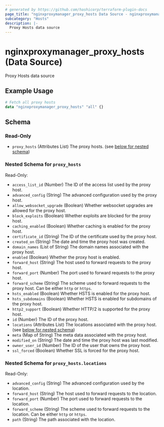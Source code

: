 ```yaml
---
# generated by https://github.com/hashicorp/terraform-plugin-docs
page_title: "nginxproxymanager_proxy_hosts Data Source - nginxproxymanager"
subcategory: "Hosts"
description: |-
  Proxy Hosts data source
---
```


# nginxproxymanager_proxy_hosts (Data Source)

Proxy Hosts data source

## Example Usage

```terraform
# Fetch all proxy hosts
data "nginxproxymanager_proxy_hosts" "all" {}
```

<!-- schema generated by tfplugindocs -->
## Schema

### Read-Only

- `proxy_hosts` (Attributes List) The proxy hosts. (see [below for nested schema](#nestedatt--proxy_hosts))

<a id="nestedatt--proxy_hosts"></a>
### Nested Schema for `proxy_hosts`

Read-Only:

- `access_list_id` (Number) The ID of the access list used by the proxy host.
- `advanced_config` (String) The advanced configuration used by the proxy host.
- `allow_websocket_upgrade` (Boolean) Whether websocket upgrades are allowed for the proxy host.
- `block_exploits` (Boolean) Whether exploits are blocked for the proxy host.
- `caching_enabled` (Boolean) Whether caching is enabled for the proxy host.
- `certificate_id` (String) The ID of the certificate used by the proxy host.
- `created_on` (String) The date and time the proxy host was created.
- `domain_names` (List of String) The domain names associated with the proxy host.
- `enabled` (Boolean) Whether the proxy host is enabled.
- `forward_host` (String) The host used to forward requests to the proxy host.
- `forward_port` (Number) The port used to forward requests to the proxy host.
- `forward_scheme` (String) The scheme used to forward requests to the proxy host. Can be either `http` or `https`.
- `hsts_enabled` (Boolean) Whether HSTS is enabled for the proxy host.
- `hsts_subdomains` (Boolean) Whether HSTS is enabled for subdomains of the proxy host.
- `http2_support` (Boolean) Whether HTTP/2 is supported for the proxy host.
- `id` (Number) The ID of the proxy host.
- `locations` (Attributes List) The locations associated with the proxy host. (see [below for nested schema](#nestedatt--proxy_hosts--locations))
- `meta` (Map of String) The meta data associated with the proxy host.
- `modified_on` (String) The date and time the proxy host was last modified.
- `owner_user_id` (Number) The ID of the user that owns the proxy host.
- `ssl_forced` (Boolean) Whether SSL is forced for the proxy host.

<a id="nestedatt--proxy_hosts--locations"></a>
### Nested Schema for `proxy_hosts.locations`

Read-Only:

- `advanced_config` (String) The advanced configuration used by the location.
- `forward_host` (String) The host used to forward requests to the location.
- `forward_port` (Number) The port used to forward requests to the location.
- `forward_scheme` (String) The scheme used to forward requests to the location. Can be either `http` or `https`.
- `path` (String) The path associated with the location.
